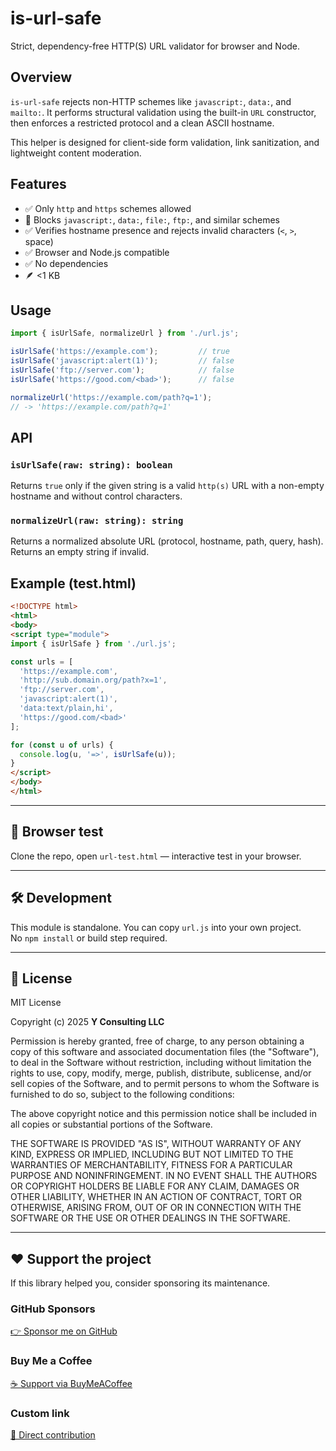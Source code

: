 # is-url-safe

Strict, dependency-free HTTP(S) URL validator for browser and Node.

## Overview

`is-url-safe` rejects non-HTTP schemes like `javascript:`, `data:`, and `mailto:`.
It performs structural validation using the built-in `URL` constructor, then enforces
a restricted protocol and a clean ASCII hostname.

This helper is designed for client-side form validation, link sanitization, and
lightweight content moderation.

## Features

- ✅ Only `http` and `https` schemes allowed
- 🚫 Blocks `javascript:`, `data:`, `file:`, `ftp:`, and similar schemes
- ✅ Verifies hostname presence and rejects invalid characters (`<`, `>`, space)
- ✅ Browser and Node.js compatible
- ✅ No dependencies
- 🪶 <1 KB

## Usage

```js
import { isUrlSafe, normalizeUrl } from './url.js';

isUrlSafe('https://example.com');         // true
isUrlSafe('javascript:alert(1)');         // false
isUrlSafe('ftp://server.com');            // false
isUrlSafe('https://good.com/<bad>');      // false

normalizeUrl('https://example.com/path?q=1');
// -> 'https://example.com/path?q=1'
```

## API

### `isUrlSafe(raw: string): boolean`

Returns `true` only if the given string is a valid `http(s)` URL with a
non-empty hostname and without control characters.

### `normalizeUrl(raw: string): string`

Returns a normalized absolute URL (protocol, hostname, path, query, hash).
Returns an empty string if invalid.

## Example (test.html)

```html
<!DOCTYPE html>
<html>
<body>
<script type="module">
import { isUrlSafe } from './url.js';

const urls = [
  'https://example.com',
  'http://sub.domain.org/path?x=1',
  'ftp://server.com',
  'javascript:alert(1)',
  'data:text/plain,hi',
  'https://good.com/<bad>'
];

for (const u of urls) {
  console.log(u, '=>', isUrlSafe(u));
}
</script>
</body>
</html>
```

---

## 🧪 Browser test
Clone the repo, open `url-test.html` — interactive test in your browser.

---

## 🛠 Development
This module is standalone. You can copy `url.js` into your own project.  
No `npm install` or build step required.

---

## 🪪 License
MIT License  

Copyright (c) 2025 **Y Consulting LLC**

Permission is hereby granted, free of charge, to any person obtaining a copy
of this software and associated documentation files (the "Software"), to deal
in the Software without restriction, including without limitation the rights
to use, copy, modify, merge, publish, distribute, sublicense, and/or sell
copies of the Software, and to permit persons to whom the Software is
furnished to do so, subject to the following conditions:

The above copyright notice and this permission notice shall be included in
all copies or substantial portions of the Software.

THE SOFTWARE IS PROVIDED "AS IS", WITHOUT WARRANTY OF ANY KIND, EXPRESS OR
IMPLIED, INCLUDING BUT NOT LIMITED TO THE WARRANTIES OF MERCHANTABILITY,
FITNESS FOR A PARTICULAR PURPOSE AND NONINFRINGEMENT. IN NO EVENT SHALL THE
AUTHORS OR COPYRIGHT HOLDERS BE LIABLE FOR ANY CLAIM, DAMAGES OR OTHER
LIABILITY, WHETHER IN AN ACTION OF CONTRACT, TORT OR OTHERWISE, ARISING FROM,
OUT OF OR IN CONNECTION WITH THE SOFTWARE OR THE USE OR OTHER DEALINGS IN
THE SOFTWARE.

---

## ❤️ Support the project

If this library helped you, consider sponsoring its maintenance.

### GitHub Sponsors
[👉 Sponsor me on GitHub](https://github.com/sponsors/yvancg)

### Buy Me a Coffee
[☕ Support via BuyMeACoffee](https://buymeacoffee.com/yconsulting)

### Custom link
[💸 Direct contribution](https://wise.com/pay/me/yvanc7)
